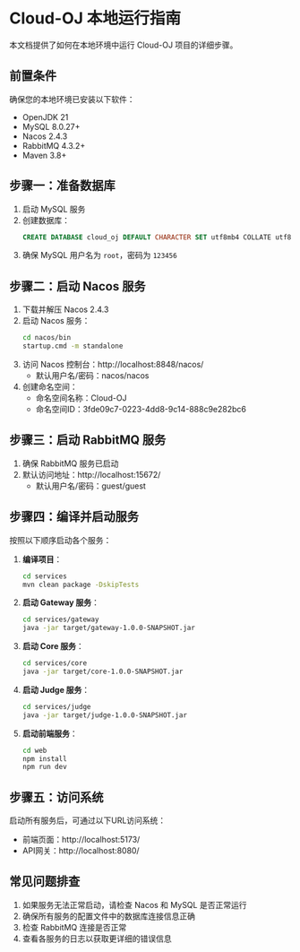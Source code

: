 # Cloud-OJ 本地运行指南

本文档提供了如何在本地环境中运行 Cloud-OJ 项目的详细步骤。

## 前置条件

确保您的本地环境已安装以下软件：

- OpenJDK 21
- MySQL 8.0.27+
- Nacos 2.4.3
- RabbitMQ 4.3.2+
- Maven 3.8+

## 步骤一：准备数据库

1. 启动 MySQL 服务
2. 创建数据库：
   ```sql
   CREATE DATABASE cloud_oj DEFAULT CHARACTER SET utf8mb4 COLLATE utf8mb4_unicode_ci;
   ```
3. 确保 MySQL 用户名为 `root`，密码为 `123456`

## 步骤二：启动 Nacos 服务

1. 下载并解压 Nacos 2.4.3
2. 启动 Nacos 服务：
   ```bash
   cd nacos/bin
   startup.cmd -m standalone
   ```
3. 访问 Nacos 控制台：http://localhost:8848/nacos/
   - 默认用户名/密码：nacos/nacos
4. 创建命名空间：
   - 命名空间名称：Cloud-OJ
   - 命名空间ID：3fde09c7-0223-4dd8-9c14-888c9e282bc6

## 步骤三：启动 RabbitMQ 服务

1. 确保 RabbitMQ 服务已启动
2. 默认访问地址：http://localhost:15672/
   - 默认用户名/密码：guest/guest

## 步骤四：编译并启动服务

按照以下顺序启动各个服务：

1. **编译项目**：
   ```bash
   cd services
   mvn clean package -DskipTests
   ```

2. **启动 Gateway 服务**：
   ```bash
   cd services/gateway
   java -jar target/gateway-1.0.0-SNAPSHOT.jar
   ```

3. **启动 Core 服务**：
   ```bash
   cd services/core
   java -jar target/core-1.0.0-SNAPSHOT.jar
   ```

4. **启动 Judge 服务**：
   ```bash
   cd services/judge
   java -jar target/judge-1.0.0-SNAPSHOT.jar
   ```

5. **启动前端服务**：
   ```bash
   cd web
   npm install
   npm run dev
   ```

## 步骤五：访问系统

启动所有服务后，可通过以下URL访问系统：

- 前端页面：http://localhost:5173/
- API网关：http://localhost:8080/

## 常见问题排查

1. 如果服务无法正常启动，请检查 Nacos 和 MySQL 是否正常运行
2. 确保所有服务的配置文件中的数据库连接信息正确
3. 检查 RabbitMQ 连接是否正常
4. 查看各服务的日志以获取更详细的错误信息